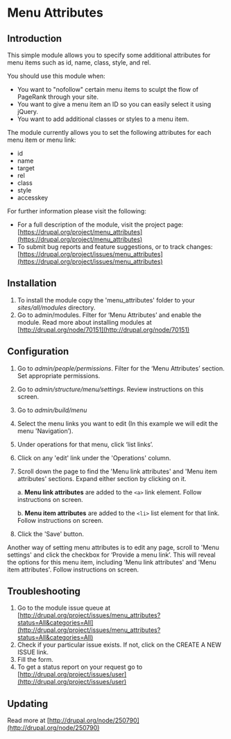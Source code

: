 # Menu Attributes


## Introduction

This simple module allows you to specify some additional attributes for menu
items such as id, name, class, style, and rel.

You should use this module when:

* You want to "nofollow" certain menu items to sculpt the flow of PageRank
  through your site.
* You want to give a menu item an ID so you can easily select
  it using jQuery.
* You want to add additional classes or styles to a menu item.

The module currently allows you to set the following attributes for each menu
item or menu link:

* id
* name
* target
* rel
* class
* style
* accesskey

For further information please visit the following:

* For a full description of the module, visit the project page:
  [https://drupal.org/project/menu_attributes](https://drupal.org/project/menu_attributes)
* To submit bug reports and feature suggestions, or to track changes:
  [https://drupal.org/project/issues/menu_attributes](https://drupal.org/project/issues/menu_attributes)

## Installation

1. To install the module copy the 'menu_attributes' folder to your
   *sites/all/modules* directory.
2. Go to admin/modules. Filter for ‘Menu Attributes’ and enable the module. Read
   more about installing modules at [http://drupal.org/node/70151](http://drupal.org/node/70151)

## Configuration

1. Go to *admin/people/permissions*. Filter for the ‘Menu Attributes’ section.
   Set appropriate permissions.
2. Go to *admin/structure/menu/settings*. Review instructions on this screen.
3. Go to *admin/build/menu*
4. Select the menu links you want to edit (In this example we will edit the menu
   'Navigation’).
5. Under operations for that menu, click ‘list links’.
6. Click on any 'edit' link under the 'Operations' column.
7. Scroll down the page to find the 'Menu link attributes' and 'Menu item
   attributes' sections. Expand either section by clicking on it.

    a. **Menu link attributes** are added to the `<a>` link element. Follow
       instructions on screen.

    b. **Menu item attributes** are added to the `<li>` list element for that
       link. Follow instructions on screen.

10. Click the 'Save' button.

Another way of setting menu attributes is to edit any page, scroll to 'Menu
settings' and click the checkbox for ‘Provide a menu link’. This will reveal the
options for this menu item, including ’Menu link attributes' and 'Menu item
attributes'. Follow instructions on screen.


## Troubleshooting

1. Go to the module issue queue at
   [http://drupal.org/project/issues/menu_attributes?status=All&categories=All](http://drupal.org/project/issues/menu_attributes?status=All&categories=All)
2. Check if your particular issue exists.  If not, click on the CREATE A NEW
   ISSUE link.
3. Fill the form.
4. To get a status report on your request go to
   [http://drupal.org/project/issues/user](http://drupal.org/project/issues/user)


## Updating

Read more at [http://drupal.org/node/250790](http://drupal.org/node/250790)
